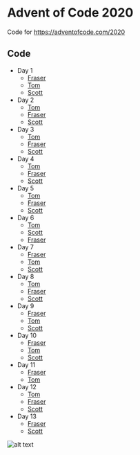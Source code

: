 # Advent of Code 2020

Code for https://adventofcode.com/2020

## Code

- Day 1
  - [Fraser](fraser/day-1)
  - [Tom](tom/day-1)
  - [Scott](scott/day-1)
- Day 2
  - [Tom](tom/day-2)
  - [Fraser](fraser/day-2)
  - [Scott](scott/day-2)
- Day 3
  - [Tom](tom/day-3)
  - [Fraser](fraser/day-3)
  - [Scott](scott/day-3)
- Day 4
  - [Tom](tom/day-4)
  - [Fraser](fraser/day-4)
  - [Scott](scott/day-4)
- Day 5
  - [Tom](tom/day-5)
  - [Fraser](fraser/day-5)
  - [Scott](scott/day-5)
- Day 6
  - [Tom](tom/day-6)
  - [Scott](scot/day-6)
  - [Fraser](fraser/day-6)
- Day 7
  - [Fraser](fraser/day-7)
  - [Tom](tom/day-7)
  - [Scott](scott/day-7)
- Day 8
  - [Tom](tom/day-8)
  - [Fraser](fraser/day-8)
  - [Scott](scott/day-8)
- Day 9
  - [Fraser](fraser/day-9)
  - [Tom](tom/day-9)
  - [Scott](scott/day-9)
- Day 10
  - [Fraser](fraser/day-10)
  - [Tom](tom/day-10)
  - [Scott](scott/day-10)
- Day 11
  - [Fraser](fraser/day-11)
  - [Tom](tom/day-11)
- Day 12
  - [Tom](tom/day-12)
  - [Fraser](fraser/day-12)
  - [Scott](scott/day-12)
- Day 13
  - [Fraser](fraser/day-13)
  - [Scott](scott/day-13)

![alt text](https://cultofthepartyparrot.com/parrots/hd/christmasparrot.gif)
